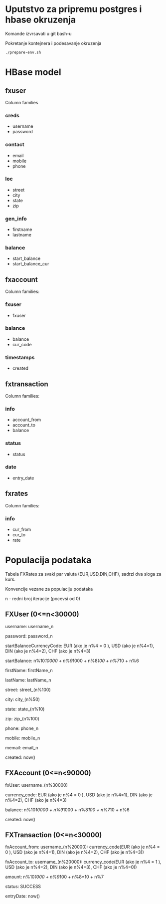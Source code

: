 # Uputstvo za pripremu postgres i hbase okruzenja

Komande izvrsavati u git bash-u

Pokretanje kontejnera i podesavanje okruzenja

	./prepare-env.sh


# HBase model

## fxuser

Column families 

###	creds

-	username
-	password

### contact

-	email
-	mobile
-	phone

### loc

-	street
-	city
-	state
-	zip

### gen_info

-	firstname
-	lastname

### balance

-	start_balance
-	start_balance_cur

## fxaccount

Column families:

###	fxuser

-	fxuser

### balance

-	balance
-	cur_code

###	timestamps

-	created

## fxtransaction

Column families:

### info

-	account_from
-	account_to
-	balance

### status

-	status

### date

-	entry_date

## fxrates

Column families:

### info

-	cur_from
-	cur_to
-	rate

# Populacija podataka

Tabela FXRates za svaki par valuta (EUR,USD,DIN,CHF), sadrzi dva sloga za kurs.

Konvencije vezane za populaciju podataka

n - redni broj iteracije (pocevsi od 0)

##	FXUser (0<=n<30000)

username: username_n

password: password_n

startBalanceCurrencyCode: EUR (ako je n%4 = 0 ), USD (ako je n%4=1), DIN (ako je n%4=2), CHF (ako je n%4=3)

startBalance: n%10*10000  + n%9*1000 + n%8*100 + n%7*10 + n%6

firstName: firstName_n

lastName: lastName_n

street: street_(n%100)

city: city_(n%50)

state: state_(n%10)

zip: zip_(n%100)

phone: phone_n

mobile: mobile_n

memail: email_n

created: now()

## FXAccount (0<=n<90000)

fxUser: username_(n%30000)

currency_code: EUR (ako je n%4 = 0 ), USD (ako je n%4=1), DIN (ako je n%4=2), CHF (ako je n%4=3)

balance: n%10*10000  + n%9*1000 + n%8*100 + n%7*10 + n%6

created: now() 

## FXTransaction (0<=n<30000)

fxAccount_from: username_(n%20000): currency_code(EUR (ako je n%4 = 0 ), USD (ako je n%4=1), DIN (ako je n%4=2), CHF (ako je n%4=3))

fxAccount_to: username_(n%20000): currency_code(EUR (ako je n%4 = 1 ), USD (ako je n%4=2), DIN (ako je n%4=3), CHF (ako je n%4=0))

amount:  n%10*1000  + n%9*100 + n%8*10 + n%7 

status: SUCCESS

entryDate: now()

